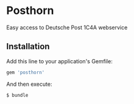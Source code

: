 # Posthorn

Easy access to Deutsche Post 1C4A webservice

## Installation

Add this line to your application's Gemfile:

```ruby
gem 'posthorn'
```

And then execute:

    $ bundle
